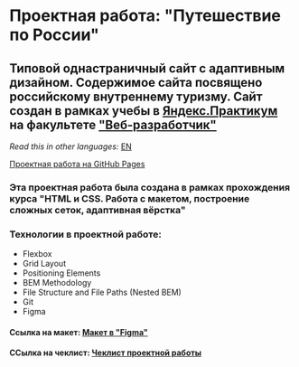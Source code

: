 # Проектная работа: "Путешествие по России"

## Типовой однастраничный сайт с адаптивным дизайном. Содержимое сайта посвящено российскому внутреннему туризму. Сайт создан в рамках учебы в [Яндекс.Практикум](https://praktikum.yandex.ru/) на факультете ["Веб-разработчик"](https://praktikum.yandex.ru/web/) 

*Read this in other languages:* [EN](https://github.com/MelnikovAleksei/russian-travel/blob/master/README.EN.md) 

[Проектная работа на GitHub Pages](https://melnikovaleksei.github.io/russian-travel/index) 

### Эта проектная работа была создана в рамках прохождения курса "HTML и CSS. Работа с макетом, построение сложных сеток, адаптивная вёрстка" 

### Технологии в проектной работе: 
* Flexbox 
* Grid Layout 
* Positioning Elements 
* BEM Methodology 
* File Structure and File Paths (Nested BEM) 
* Git 
* Figma 

#### Ссылка на макет: [Макет в "Figma"](https://drive.google.com/file/d/1PA3d-rIn5ncNtcODT_42haGpmgquCk7t/view?usp=sharing) 

#### ССылка на чеклист: [Чеклист проектной работы](https://code.s3.yandex.net/web-developer/checklists/new-program/checklist-3/index.html) 
